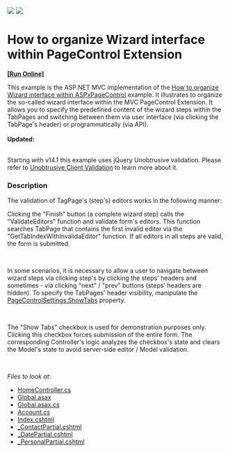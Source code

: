 <!-- default badges list -->
[![](https://img.shields.io/badge/Open_in_DevExpress_Support_Center-FF7200?style=flat-square&logo=DevExpress&logoColor=white)](https://supportcenter.devexpress.com/ticket/details/E3403)
[![](https://img.shields.io/badge/📖_How_to_use_DevExpress_Examples-e9f6fc?style=flat-square)](https://docs.devexpress.com/GeneralInformation/403183)
<!-- default badges end -->
# How to organize Wizard interface within PageControl Extension
<!-- run online -->
**[[Run Online]](https://codecentral.devexpress.com/e3403/)**
<!-- run online end -->


<p>This example is the ASP.NET MVC implementation of the <a href="https://www.devexpress.com/Support/Center/p/E3050">How to organize Wizard interface within ASPxPageControl</a> example. It illustrates to organize the so-called wizard interface within the MVC PageControl Extension. It allows you to specify the predefined content of the wizard steps within the TabPages and switching between them via user interface (via clicking the TabPage's header) or programmatically (via API).<br /><br /><strong>Updated: <br /><br /></strong></p>
<p>Starting with v14.1 this example uses jQuery Unobtrusive validation. Please refer to <a href="https://documentation.devexpress.com/#AspNet/CustomDocument12060">Unobtrusive Client Validation</a> to learn more about it.</p>


<h3>Description</h3>

<p>The validation of TagPage's (step's) editors works in the following manner:</p>
<p>Clicking the "Finish" button (a complete wizard step) calls the "ValidateEditors" function and validate form's editors. This function searches TabPage that contains the first invalid editor via the "GetTabIndexWithInvalidaEditor" function. If all editors in all steps are valid, the form is submitted.</p>
<br>
<p>In some scenarios, it is necessary to allow a user to navigate between wizard steps via clicking step's by clicking the steps' headers and sometimes - via clicking "next" / "prev" buttons (steps' headers are hidden). To specify the TabPages' header visibility, manipulate the <a href="https://docs.devexpress.com/AspNetMvc/DevExpress.Web.Mvc.PageControlSettings.ShowTabs"><u>PageControlSettings.ShowTabs</u></a> property.</p>
<br>
<p>The "Show Tabs" checkbox is used for demonstration purposes only. Clicking this checkbox forces submission of the entire form. The corresponding Controller's logic analyzes the checkbox's state and clears the Model's state to avoid server-side editor / Model validation.</p>

<br/>

<!-- default file list -->
*Files to look at*:

* [HomeController.cs](./CS/E3403/Controllers/HomeController.cs)
* [Global.asax](./CS/E3403/Global.asax)
* [Global.asax.cs](./CS/E3403/Global.asax.cs)
* [Account.cs](./CS/E3403/Models/Account.cs)
* [Index.cshtml](./CS/E3403/Views/Home/Index.cshtml)
* [_ContactPartial.cshtml](./CS/E3403/Views/Home/_ContactPartial.cshtml)
* [_DatePartial.cshtml](./CS/E3403/Views/Home/_DatePartial.cshtml)
* [_PersonalPartial.cshtml](./CS/E3403/Views/Home/_PersonalPartial.cshtml)
<!-- default file list end -->
